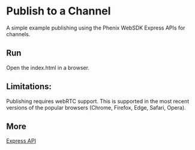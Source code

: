 # Publish to a Channel

A simple example publishing using the Phenix WebSDK Express APIs for channels.

## Run
Open the index.html in a browser.

## Limitations:
Publishing requires webRTC support. This is supported in the most recent versions of the popular browsers (Chrome, Firefox, Edge, Safari, Opera).

## More

[Express API](https://phenixrts.com/docs/web/#publish-to-a-channel)